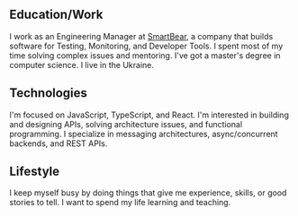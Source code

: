 ## Education/Work

I work as an Engineering Manager at [SmartBear](https://smartbear.com), a company that builds software for Testing, Monitoring, and Developer Tools. I spent most of my time solving complex issues and mentoring. I've got a master's degree in computer science. I live in the Ukraine.

## Technologies

I'm focused on JavaScript, TypeScript, and React. I'm interested in building and designing APIs, solving architecture issues, and functional programming. I specialize in messaging architectures, async/concurrent backends, and REST APIs.

## Lifestyle

I keep myself busy by doing things that give me experience, skills, or good stories to tell. I want to spend my life learning and teaching.
